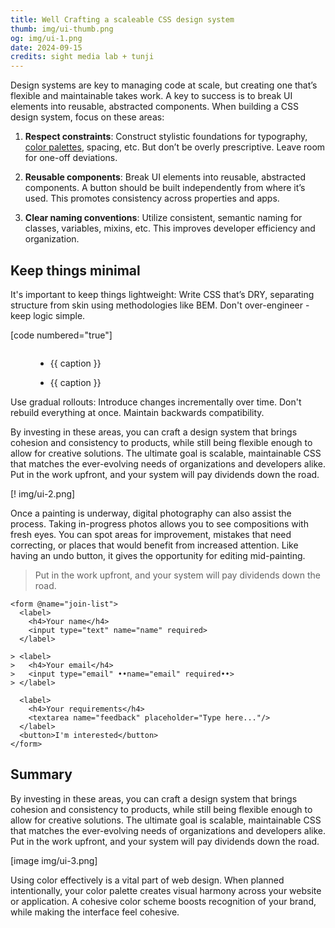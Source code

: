 ```yaml
---
title: Well Crafting a scaleable CSS design system
thumb: img/ui-thumb.png
og: img/ui-1.png
date: 2024-09-15
credits: sight media lab + tunji
---
```


Design systems are key to managing code at scale, but creating one that’s flexible and maintainable takes work. A key to success is to break UI elements into reusable, abstracted components. When building a CSS design system, focus on these areas:

1. **Respect constraints**: Construct stylistic foundations for typography, [color palettes](color-strategies.html), spacing, etc. But don’t be overly prescriptive. Leave room for one-off deviations.

1. **Reusable components**: Break UI elements into reusable, abstracted components. A button should be built independently from where it’s used. This promotes consistency across properties and apps.

3. **Clear naming conventions**: Utilize consistent, semantic naming for classes, variables, mixins, etc. This improves developer efficiency and organization.


## Keep things minimal
It's important to keep things lightweight: Write CSS that’s DRY, separating structure from skin using methodologies like BEM. Don't over-engineer - keep logic simple.

[code numbered="true"]
  <figure @name="img" :class="class" :id="id">
    <img loading="lazy" :alt="alt" :src="_ || src">

  - <figcaption :if="caption">{{ caption }}</figcaption>

  + <p :if="caption">{{ caption }}</p>

    <script>
      •constructor(data)• {
        this.caption = data.caption || ''
      }
    </script>
  </figure>


Use gradual rollouts: Introduce changes incrementally over time. Don't rebuild everything at once. Maintain backwards compatibility.


By investing in these areas, you can craft a design system that brings cohesion and consistency to products, while still being flexible enough to allow for creative solutions. The ultimate goal is scalable, maintainable CSS that matches the ever-evolving needs of organizations and developers alike. Put in the work upfront, and your system will pay dividends down the road.

[! img/ui-2.png]

Once a painting is underway, digital photography can also assist the process. Taking in-progress photos allows you to see compositions with fresh eyes. You can spot areas for improvement, mistakes that need correcting, or places that would benefit from increased attention. Like having an undo button, it gives the opportunity for editing mid-painting.

> Put in the work upfront, and your system will pay dividends down the road.


``` .blue
<form @name="join-list">
  <label>
    <h4>Your name</h4>
    <input type="text" name="name" required>
  </label>

> <label>
>   <h4>Your email</h4>
>   <input type="email" ••name="email" required••>
> </label>

  <label>
    <h4>Your requirements</h4>
    <textarea name="feedback" placeholder="Type here..."/>
  </label>
  <button>I'm interested</button>
</form>
```


## Summary

By investing in these areas, you can craft a design system that brings cohesion and consistency to products, while still being flexible enough to allow for creative solutions. The ultimate goal is scalable, maintainable CSS that matches the ever-evolving needs of organizations and developers alike. Put in the work upfront, and your system will pay dividends down the road.

[image img/ui-3.png]

Using color effectively is a vital part of web design. When planned intentionally, your color palette creates visual harmony across your website or application. A cohesive color scheme boosts recognition of your brand, while making the interface feel cohesive.
